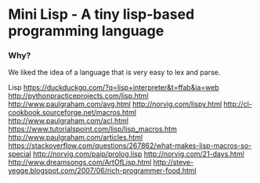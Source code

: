# Mini Lisp - A tiny lisp-based programming language

### Why?
We liked the idea of a language that is very easy to lex and parse.

Lisp
https://duckduckgo.com/?q=lisp+interpreter&t=ffab&ia=web
http://pythonpracticeprojects.com/lisp.html
http://www.paulgraham.com/avg.html
http://norvig.com/lispy.html
http://cl-cookbook.sourceforge.net/macros.html
http://www.paulgraham.com/acl.html
https://www.tutorialspoint.com/lisp/lisp_macros.htm
http://www.paulgraham.com/articles.html
https://stackoverflow.com/questions/267862/what-makes-lisp-macros-so-special
http://norvig.com/paip/prolog.lisp
http://norvig.com/21-days.html
http://www.dreamsongs.com/ArtOfLisp.html
http://steve-yegge.blogspot.com/2007/06/rich-programmer-food.html
